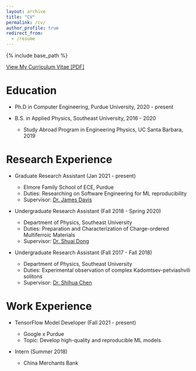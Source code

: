 ```yaml
---
layout: archive
title: "CV"
permalink: /cv/
author_profile: true
redirect_from:
  - /resume
---
```


{% include base_path %}

[View My Curriculum Vitae [PDF]](https://wenxin-jiang.github.io/files/CV.pdf)


Education
======

* Ph.D in Computer Engineering, Purdue University, 2020 - present

* B.S. in Applied Physics, Southeast University, 2016 - 2020
  * Study Abroad Program in Engineering Physics, UC Santa Barbara, 2019

Research Experience
======
* Graduate Research Assistant (Jan 2021 - present)
  * Elmore Family School of ECE, Purdue
  * Duties: Researching on Software Engineering for ML reproducibility
  * Supervisor: [Dr. James Davis](https://davisjam.github.io/)

* Undergraduate Research Assistant (Fall 2018 - Spring 2020)
  * Department of Physics, Southeast University
  * Duties: Preparation and Characterization of Charge-ordered Multiferroic Materials
  * Supervisor: [Dr. Shuai Dong](https://physics.seu.edu.cn/sdong/)

* Undergraduate Research Assistant (Fall 2017 - Fall 2018)
  * Department of Physics, Southeast University
  * Duties: Experimental observation of complex Kadomtsev-petviashvili solitons
  * Supervisor: [Dr. Shihua Chen](https://physics.seu.edu.cn/2019/0116/c23159a258528/page.htm)

Work Experience
======
* TensorFlow Model Developer (Fall 2021 - present)
  * Google x Purdue
  * Topic: Develop high-quality and reproducible ML models

* Intern (Summer 2018)
  * China Merchants Bank

  
